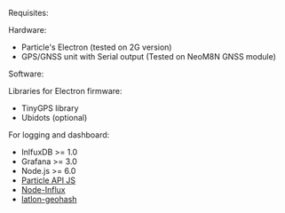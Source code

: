 Requisites:

Hardware:

* Particle's Electron (tested on 2G version)
* GPS/GNSS unit with Serial output (Tested on NeoM8N GNSS module)

Software:

Libraries for Electron firmware:
* TinyGPS library
* Ubidots (optional)

For logging and dashboard:
* InlfuxDB >= 1.0
* Grafana >= 3.0
* Node.js >= 6.0
* [Particle API JS](https://docs.particle.io/reference/javascript/)
* [Node-Influx](https://node-influx.github.io/)
* [latlon-geohash](https://github.com/chrisveness/latlon-geohash) 
